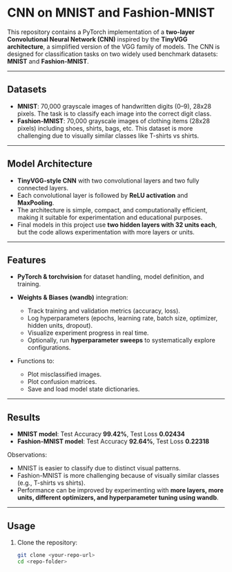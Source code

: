 # CNN on MNIST and Fashion-MNIST

This repository contains a PyTorch implementation of a **two-layer Convolutional Neural Network (CNN)** inspired by the **TinyVGG architecture**, a simplified version of the VGG family of models. The CNN is designed for classification tasks on two widely used benchmark datasets: **MNIST** and **Fashion-MNIST**.

---

## Datasets

- **MNIST**: 70,000 grayscale images of handwritten digits (0–9), 28x28 pixels. The task is to classify each image into the correct digit class.  
- **Fashion-MNIST**: 70,000 grayscale images of clothing items (28x28 pixels) including shoes, shirts, bags, etc. This dataset is more challenging due to visually similar classes like T-shirts vs shirts.

---

## Model Architecture

- **TinyVGG-style CNN** with two convolutional layers and two fully connected layers.
- Each convolutional layer is followed by **ReLU activation** and **MaxPooling**.
- The architecture is simple, compact, and computationally efficient, making it suitable for experimentation and educational purposes.
- Final models in this project use **two hidden layers with 32 units each**, but the code allows experimentation with more layers or units.

---

## Features

- **PyTorch & torchvision** for dataset handling, model definition, and training.
- **Weights & Biases (wandb)** integration:
  - Track training and validation metrics (accuracy, loss).
  - Log hyperparameters (epochs, learning rate, batch size, optimizer, hidden units, dropout).
  - Visualize experiment progress in real time.
  - Optionally, run **hyperparameter sweeps** to systematically explore configurations.

- Functions to:
  - Plot misclassified images.
  - Plot confusion matrices.
  - Save and load model state dictionaries.

---

## Results

- **MNIST model**: Test Accuracy **99.42%**, Test Loss **0.02434**  
- **Fashion-MNIST model**: Test Accuracy **92.64%**, Test Loss **0.22318**  

Observations:
- MNIST is easier to classify due to distinct visual patterns.
- Fashion-MNIST is more challenging because of visually similar classes (e.g., T-shirts vs shirts).
- Performance can be improved by experimenting with **more layers, more units, different optimizers, and hyperparameter tuning using wandb**.

---

## Usage

1. Clone the repository:
   ```bash
   git clone <your-repo-url>
   cd <repo-folder>

